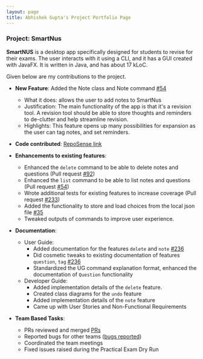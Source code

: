 ```yaml
---
layout: page
title: Abhishek Gupta's Project Portfolio Page
---
```


### Project: SmartNus

**SmartNUS** is a desktop app specifically designed for students to revise for their exams. The user interacts with it using a CLI, and it has a GUI created with JavaFX. It is written in Java, and has about 17 kLoC.

Given below are my contributions to the project.

* **New Feature**: Added the Note class and Note command [#54](https://github.com/AY2122S1-CS2103T-F12-1/tp/pull/54)
  * What it does: allows the user to add notes to SmartNus
  * Justification: The main functionality of the app is that it's a revision tool. A revision tool should be able to store thoughts and reminders to de-clutter and help streamline revision.
  * Highlights: This feature opens up many possibilities for expansion as the user can tag notes, and set reminders.


* **Code contributed**: [RepoSense link](https://nus-cs2103-ay2122s1.github.io/tp-dashboard/?search=&sort=groupTitle&sortWithin=title&since=2021-09-17&timeframe=commit&mergegroup=&groupSelect=groupByRepos&breakdown=false&tabOpen=true&tabType=authorship&tabAuthor=Agentum07&tabRepo=AY2122S1-CS2103T-F12-1%2Ftp%5Bmaster%5D&authorshipIsMergeGroup=false&authorshipFileTypes=docs~functional-code~test-code&authorshipIsBinaryFileTypeChecked=false)


* **Enhancements to existing features**:
  * Enhanced the `delete` command to be able to delete notes and questions (Pull request [\#92](https://github.com/AY2122S1-CS2103T-F12-1/tp/pull/92))
  * Enhanced the `list` command to be able to list notes and questions (Pull request [\#54](https://github.com/AY2122S1-CS2103T-F12-1/tp/pull/54))
  * Wrote additional tests for existing features to increase coverage (Pull request [\#233](https://github.com/AY2122S1-CS2103T-F12-1/tp/pull/233))
  * Added the functionality to store and load choices from the local json file [#35](https://github.com/AY2122S1-CS2103T-F12-1/tp/pull/35)
  * Tweaked outputs of commands to improve user experience.


* **Documentation**:
  * User Guide:
    * Added documentation for the features `delete` and `note` [\#236](https://github.com/AY2122S1-CS2103T-F12-1/tp/pull/236)
    * Did cosmetic tweaks to existing documentation of features `question`, `tag` [\#236](https://github.com/AY2122S1-CS2103T-F12-1/tp/pull/236)
    * Standardized the UG command explanation format, enhanced the documentation of `Question` functionality
  * Developer Guide:
    * Added implementation details of the `delete` feature.
    * Created class diagrams for the `undo` feature
    * Added implementation details of the `note` feature 
    * Came up with User Stories and Non-Functional Requirements


* **Team Based Tasks**:
  * PRs reviewed and merged [PRs](https://github.com/AY2122S1-CS2103T-F12-1/tp/pulls?q=is%3Apr+reviewed-by%3AAgentum07)
  * Reported bugs for other teams ([bugs reported](https://github.com/Agentum07/ped/issues))
  * Coordinated the team meetings
  * Fixed issues raised during the Practical Exam Dry Run 
